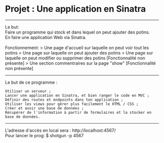# Projet : Une application en Sinatra 
<hr>
Le but: <br>
Faire un programme qui stock et dans lequel on peut ajouter des potins. <br>
En faire une application Web via Sinatra. <br>

<br>
Fonctionnement: 
> Une page d'accueil sur laquelle on peut voir tout les potins
> Une page sur laquelle on peut ajouter des potins 
> Une page sur laquelle on peut modifier ou supprimer des potins [Fonctionnalité non présente]
> Une section commentraires sur la page "show" [Fonctionnalité non présente]

<hr>
Le but de ce programme : 

    Utiliser un serveur ;
    Lancer une application en Sinatra, et bien ranger le code en MVC ;
    Définir des routes et endpoints dans ton application ;
    Utiliser les views pour gérer plus facilement le HTML / CSS ;
    Créer et avoir une base de données ;
    Récupérer de l'information à partir de formulaires et la stocker en base de données.

<hr>
L'adresse d'accès en local sera : http://localhost:4567/ <br>
Pour lancer le prog: $ shotgun -p 4567
<br>
<br>
<br>
